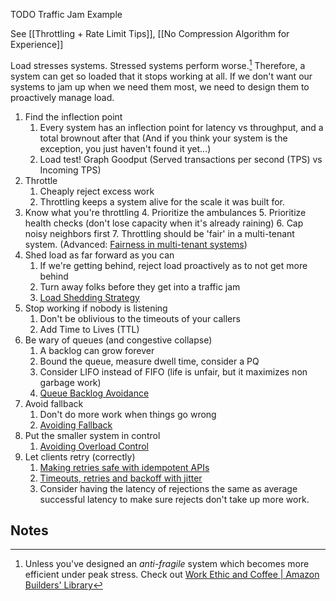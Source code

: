 TODO Traffic Jam Example

See [[Throttling + Rate Limit Tips]], [[No Compression Algorithm for Experience]]

Load stresses systems. Stressed systems perform worse.[^1] Therefore, a system can get so loaded that it stops working at all. If we don't want our systems to jam up when we need them most, we need to design them to proactively manage load.

1. Find the inflection point
	1. Every system has an inflection point for latency vs throughput, and a total brownout after that (And if you think your system is the exception, you just haven't found it yet...)
	2. Load test! Graph Goodput (Served transactions per second (TPS) vs Incoming TPS)
3. Throttle
	1. Cheaply reject excess work
	2. Throttling keeps a system alive for the scale it was built for. 
4. Know what you're throttling
	4. Prioritize the ambulances
	5. Prioritize health checks (don't lose capacity when it's already raining)
	6. Cap noisy neighbors first
	7. Throttling should be 'fair' in a multi-tenant system.  (Advanced: [Fairness in multi-tenant systems](https://aws.amazon.com/builders-library/fairness-in-multi-tenant-systems/?did=ba_card&trk=ba_card))
5. Shed load as far forward as you can
	1. If we're getting behind, reject load proactively as to not get more behind
	3. Turn away folks before they get into a traffic jam
	4. [Load Shedding Strategy](https://aws.amazon.com/builders-library/using-load-shedding-to-avoid-overload/)
6. Stop working if nobody is listening
	1. Don't be oblivious to the timeouts of your callers
	2. Add Time to Lives (TTL)
7. Be wary of queues (and congestive collapse)
	1. A backlog can grow forever
	2. Bound the queue, measure dwell time, consider a PQ
	5. Consider LIFO instead of FIFO (life is unfair, but it maximizes non garbage work)
	6. [Queue Backlog Avoidance](https://aws.amazon.com/builders-library/avoiding-insurmountable-queue-backlogs/?did=ba_card&trk=ba_card)
8. Avoid fallback
	1. Don't do more work when things go wrong
	2. [Avoiding Fallback](https://aws.amazon.com/builders-library/avoiding-fallback-in-distributed-systems/)
9. Put the smaller system in control 
	1. [Avoiding Overload Control](https://aws.amazon.com/builders-library/avoiding-overload-in-distributed-systems-by-putting-the-smaller-service-in-control/?did=ba_card&trk=ba_card)
10. Let clients retry (correctly)
	1. [Making retries safe with idempotent APIs](https://aws.amazon.com/builders-library/making-retries-safe-with-idempotent-APIs/?did=ba_card&trk=ba_card)
	2. [Timeouts, retries and backoff with jitter](https://aws.amazon.com/builders-library/timeouts-retries-and-backoff-with-jitter/?did=ba_card&trk=ba_card)
	3. Consider having the latency of rejections the same as average successful latency to make sure rejects don't take up more work. 

## Notes

[^1]: Unless you've designed an *anti-fragile* system which becomes more efficient under peak stress. Check out [Work Ethic and Coffee |  Amazon Builders' Library](https://aws.amazon.com/builders-library/reliability-and-constant-work/?did=ba_card&trk=ba_card)

